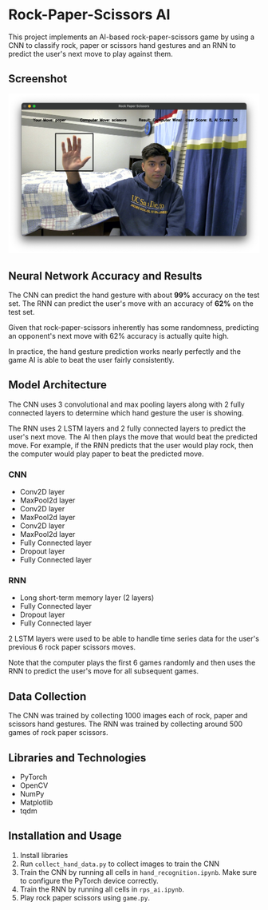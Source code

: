# Rock-Paper-Scissors AI

This project implements an AI-based rock-paper-scissors game by using a CNN to classify rock, paper or scissors hand gestures and an RNN to predict the user's next move to play against them.

## Screenshot

![Rock Paper Scissors Game Screenshot](rock_paper_scissors_game.png)

## Neural Network Accuracy and Results

The CNN can predict the hand gesture with about **99%** accuracy on the test set. The RNN can predict the user's move with an accuracy of **62%** on the test set.

Given that rock-paper-scissors inherently has some randomness, predicting an opponent's next move with 62% accuracy is actually quite high.

In practice, the hand gesture prediction works nearly perfectly and the game AI is able to beat the user fairly consistently.

## Model Architecture

The CNN uses 3 convolutional and max pooling layers along with 2 fully connected layers to determine which hand gesture the user is showing.

The RNN uses 2 LSTM layers and 2 fully connected layers to predict the user's next move. The AI then plays the move that would beat the predicted move. For example, if the RNN predicts that the user would play rock, then the computer would play paper to beat the predicted move.

### CNN

- Conv2D layer
- MaxPool2d layer
- Conv2D layer
- MaxPool2d layer
- Conv2D layer
- MaxPool2d layer
- Fully Connected layer
- Dropout layer
- Fully Connected layer

### RNN

- Long short-term memory layer (2 layers)
- Fully Connected layer
- Dropout layer
- Fully Connected layer

2 LSTM layers were used to be able to handle time series data for the user's previous 6 rock paper scissors moves.

Note that the computer plays the first 6 games randomly and then uses the RNN to predict the user's move for all subsequent games.

## Data Collection

The CNN was trained by collecting 1000 images each of rock, paper and scissors hand gestures. The RNN was trained by collecting around 500 games of rock paper scissors.

## Libraries and Technologies

- PyTorch
- OpenCV
- NumPy
- Matplotlib
- tqdm

## Installation and Usage

1. Install libraries
2. Run `collect_hand_data.py` to collect images to train the CNN
3. Train the CNN by running all cells in `hand_recognition.ipynb`. Make sure to configure the PyTorch device correctly.
4. Train the RNN by running all cells in `rps_ai.ipynb`.
5. Play rock paper scissors using `game.py`.
